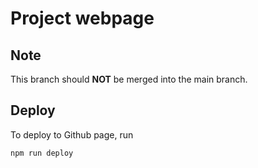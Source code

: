 # Project webpage

## Note
This branch should **NOT** be merged into the main branch.

## Deploy
To deploy to Github page, run
```
npm run deploy
```
